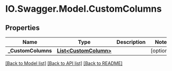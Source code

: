 # IO.Swagger.Model.CustomColumns
## Properties

Name | Type | Description | Notes
------------ | ------------- | ------------- | -------------
**_CustomColumns** | [**List&lt;CustomColumn&gt;**](CustomColumn.md) |  | [optional] 

[[Back to Model list]](../README.md#documentation-for-models) [[Back to API list]](../README.md#documentation-for-api-endpoints) [[Back to README]](../README.md)

